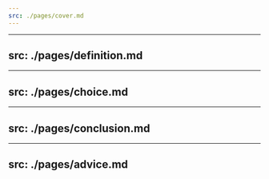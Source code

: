 ```yaml
---
src: ./pages/cover.md
---
```


---
src: ./pages/definition.md
---

---
src: ./pages/choice.md
---

---
src: ./pages/conclusion.md
---

---
src: ./pages/advice.md
---